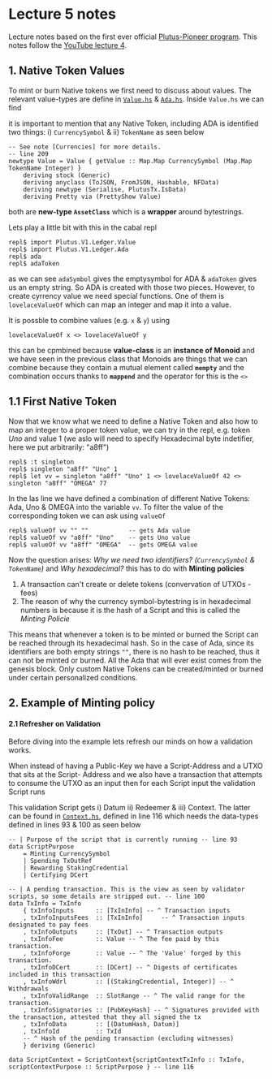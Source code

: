# Lecture 5 notes
Lecture notes based on the first ever official [Plutus-Pioneer program](https://github.com/input-output-hk/plutus-pioneer-program). This notes follow the [YouTube lecture 4](https://www.youtube.com/watch?v=6VbhY162GQA).

## 1. Native Token Values

To mint or burn Native tokens we first need to discuss about values. The relevant value-types are define in [`Value.hs`](https://github.com/input-output-hk/plutus/blob/master/plutus-ledger-api/src/Plutus/V1/Ledger/Value.hs) & [`Ada.hs`](https://github.com/input-output-hk/plutus/blob/master/plutus-ledger-api/src/Plutus/V1/Ledger/Ada.hs). Inside `Value.hs` we can find 

it is important to mention that any Native Token, including ADA is identified two things: i) `CurrencySymbol` & ii) `TokenName` as seen below

    -- See note [Currencies] for more details.                                              -- line 209
    newtype Value = Value { getValue :: Map.Map CurrencySymbol (Map.Map TokenName Integer) }
        deriving stock (Generic)
        deriving anyclass (ToJSON, FromJSON, Hashable, NFData)
        deriving newtype (Serialise, PlutusTx.IsData)
        deriving Pretty via (PrettyShow Value)

both are **new-type `AssetClass`** which is a **wrapper** around bytestrings. 


Lets play a little bit with this in the cabal repl

    repl$ import Plutus.V1.Ledger.Value
    repl$ import Plutus.V1.Ledger.Ada
    repl$ ada
    repl$ adaToken
    
as we can see `adaSymbol` gives the emptysymbol for ADA & `adaToken` gives us an empty string. So ADA is created with those two pieces. However, to create cyrrency value we need special functions. One of them is `lovelaceValueOf` which can map an integer and map it into a value.

It is possble to combine values (e.g. `x` & `y`) using 

    lovelaceValueOf x <> lovelaceValueOf y
    
this can be cpmbined because **value-class** is an **instance of Monoid** and we have seen in the previous class that Monoids are things that we can combine because they contain a mutual element called **`mempty`** and the combination occurs thanks to **`mappend`** and the operator for this is the `<>`

## 1.1 First Native Token

Now that we know what we need to define a Native Token and also how to map an integer to a proper token value, we can try in the repl, e.g. token *Uno* and value 1 (we aslo will need to specify Hexadecimal byte indetifier, here we put arbitrarily: "a8ff")

    repl$ :t singleton
    repl$ singleton "a8ff" "Uno" 1
    repl$ let vv = singleton "a8ff" "Uno" 1 <> lovelaceValueOf 42 <> singleton "a8ff" "OMEGA" 77
    
In the las line we have defined a combination of different Native Tokens: Ada, Uno & OMEGA into the variable `vv`. To filter the value of the corresponding token we can ask using `valueOf`

    repl$ valueOf vv "" ""           -- gets Ada value
    repl$ valueOf vv "a8ff" "Uno"    -- gets Uno value
    repl$ valueOf vv "a8ff" "OMEGA"  -- gets OMEGA value
    
Now the question arises: *Why we need two identifiers? (`CurrencySymbol` & `TokenName`)* and *Why hexadecimal?* this has to do with **Minting policies** 

1) A transaction can't create or delete tokens (convervation of UTXOs - fees)
2) The reason of why the currency symbol-bytestring is in hexadecimal numbers is because it is the hash of a Script and this is called the *Minting Policie*

This means that whenever a token is to be minted or burned the Script can be reached through its hexadecimal hash. So in the case of Ada, since its identifiers are both empty strings `""`, there is no hash to be reached, thus it can not be minted or burned. All the Ada that will ever exist comes from the genesis block. Only custom Native Tokens can be created/minted or burned under certain personalized conditions.

## 2. Example of Minting policy

#### 2.1 Refresher on Validation
Before diving into the example lets refresh our minds on how a validation works.

When instead of having a Public-Key we have a Script-Address and a UTXO that sits at the Script- Address and we also have a transaction that attempts to consume the UTXO as an input then for each Script input the validation Script runs

This validation Script gets i) Datum ii) Redeemer & iii) Context. The latter can be found in [`Context.hs`](https://github.com/input-output-hk/plutus/blob/master/plutus-ledger-api/src/Plutus/V1/Ledger/Contexts.hs), defined in line 116 which needs the data-types defined in lines 93 & 100 as seen below

    -- | Purpose of the script that is currently running -- line 93
    data ScriptPurpose
        = Minting CurrencySymbol
        | Spending TxOutRef
        | Rewarding StakingCredential
        | Certifying DCert

    -- | A pending transaction. This is the view as seen by validator scripts, so some details are stripped out. -- line 100
    data TxInfo = TxInfo
        { txInfoInputs      :: [TxInInfo] -- ^ Transaction inputs
        , txInfoInputsFees  :: [TxInInfo]     -- ^ Transaction inputs designated to pay fees
        , txInfoOutputs     :: [TxOut] -- ^ Transaction outputs
        , txInfoFee         :: Value -- ^ The fee paid by this transaction.
        , txInfoForge       :: Value -- ^ The 'Value' forged by this transaction.
        , txInfoDCert       :: [DCert] -- ^ Digests of certificates included in this transaction
        , txInfoWdrl        :: [(StakingCredential, Integer)] -- ^ Withdrawals
        , txInfoValidRange  :: SlotRange -- ^ The valid range for the transaction.
        , txInfoSignatories :: [PubKeyHash] -- ^ Signatures provided with the transaction, attested that they all signed the tx
        , txInfoData        :: [(DatumHash, Datum)]
        , txInfoId          :: TxId
        -- ^ Hash of the pending transaction (excluding witnesses)
        } deriving (Generic)

    data ScriptContext = ScriptContext{scriptContextTxInfo :: TxInfo, scriptContextPurpose :: ScriptPurpose } -- line 116


















































